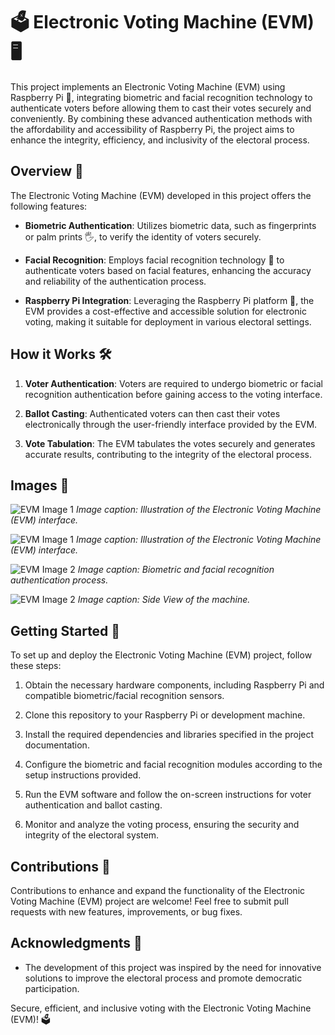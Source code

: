 # 🗳️ Electronic Voting Machine (EVM) 🖥️

This project implements an Electronic Voting Machine (EVM) using Raspberry Pi 🍓, integrating biometric and facial recognition technology to authenticate voters before allowing them to cast their votes securely and conveniently. By combining these advanced authentication methods with the affordability and accessibility of Raspberry Pi, the project aims to enhance the integrity, efficiency, and inclusivity of the electoral process.

## Overview 🌟

The Electronic Voting Machine (EVM) developed in this project offers the following features:

- **Biometric Authentication**: Utilizes biometric data, such as fingerprints or palm prints 🖐️, to verify the identity of voters securely.

- **Facial Recognition**: Employs facial recognition technology 👤 to authenticate voters based on facial features, enhancing the accuracy and reliability of the authentication process.

- **Raspberry Pi Integration**: Leveraging the Raspberry Pi platform 🍇, the EVM provides a cost-effective and accessible solution for electronic voting, making it suitable for deployment in various electoral settings.

## How it Works 🛠️

1. **Voter Authentication**: Voters are required to undergo biometric or facial recognition authentication before gaining access to the voting interface.

2. **Ballot Casting**: Authenticated voters can then cast their votes electronically through the user-friendly interface provided by the EVM.

3. **Vote Tabulation**: The EVM tabulates the votes securely and generates accurate results, contributing to the integrity of the electoral process.

## Images 📸

![EVM Image 1](evm_image1.jpg)
*Image caption: Illustration of the Electronic Voting Machine (EVM) interface.*

![EVM Image 1](evm_image2.jpg)
*Image caption: Illustration of the Electronic Voting Machine (EVM) interface.*

![EVM Image 2](evm_image3.jpg)
*Image caption: Biometric and facial recognition authentication process.*

![EVM Image 2](evm_image4.jpg)
*Image caption: Side View of the machine.*

## Getting Started 🚀

To set up and deploy the Electronic Voting Machine (EVM) project, follow these steps:

1. Obtain the necessary hardware components, including Raspberry Pi and compatible biometric/facial recognition sensors.

2. Clone this repository to your Raspberry Pi or development machine.

3. Install the required dependencies and libraries specified in the project documentation.

4. Configure the biometric and facial recognition modules according to the setup instructions provided.

5. Run the EVM software and follow the on-screen instructions for voter authentication and ballot casting.

6. Monitor and analyze the voting process, ensuring the security and integrity of the electoral system.

## Contributions 🤝

Contributions to enhance and expand the functionality of the Electronic Voting Machine (EVM) project are welcome! Feel free to submit pull requests with new features, improvements, or bug fixes.


## Acknowledgments 🙏

- The development of this project was inspired by the need for innovative solutions to improve the electoral process and promote democratic participation.

Secure, efficient, and inclusive voting with the Electronic Voting Machine (EVM)! 🗳️
